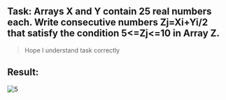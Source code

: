 ## Task: Arrays X and Y contain 25 real numbers each. Write consecutive numbers Zj=Xi+Yi/2 that satisfy the condition 5<=Zj<=10 in Array Z. 
> Hope I understand task correctly

## Result:

![5](https://github.com/demurre/CPPLearning/assets/117121382/9889031e-a3bd-4e9c-99e9-6ae7dc63cb78)
